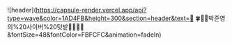 ![header](https://capsule-render.vercel.app/api?type=wave&color=1AD4FB&height=300&section=header&text=🍎
              🍀🌷🌿박준영의%20사이버%20텃밭🌺🌱🌾🌳&fontSize=48&fontColor=FBFCFC&animation=fadeIn)
